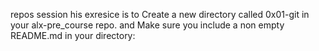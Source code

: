 
repos session
his exresice is to Create a new directory called 0x01-git in your alx-pre_course repo. and Make sure you include a non empty README.md in your directory:

